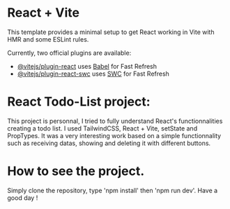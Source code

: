 # React + Vite

This template provides a minimal setup to get React working in Vite with HMR and some ESLint rules.

Currently, two official plugins are available:

- [@vitejs/plugin-react](https://github.com/vitejs/vite-plugin-react/blob/main/packages/plugin-react/README.md) uses [Babel](https://babeljs.io/) for Fast Refresh
- [@vitejs/plugin-react-swc](https://github.com/vitejs/vite-plugin-react-swc) uses [SWC](https://swc.rs/) for Fast Refresh

# React Todo-List project:

This project is personnal, I tried to fully understand React's functionnalities creating a todo list.
I used TailwindCSS, React + Vite, setState and PropTypes.
It was a very interesting work based on a simple functionnality such as receiving datas, showing and deleting it with different buttons.

# How to see the project.

Simply clone the repository, type 'npm install' then 'npm run dev'.
Have a good day !

